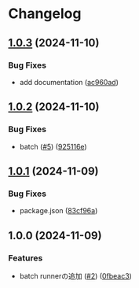 # Changelog

## [1.0.3](https://github.com/sYamaz/catmull-rom-spline/compare/v1.0.2...v1.0.3) (2024-11-10)


### Bug Fixes

* add documentation ([ac960ad](https://github.com/sYamaz/catmull-rom-spline/commit/ac960ad5ed5d10c5041bbe9cbd85902bb9feedc5))

## [1.0.2](https://github.com/sYamaz/catmull-rom-spline/compare/v1.0.1...v1.0.2) (2024-11-10)


### Bug Fixes

* batch ([#5](https://github.com/sYamaz/catmull-rom-spline/issues/5)) ([925116e](https://github.com/sYamaz/catmull-rom-spline/commit/925116ec9d250e7485dc2d41cbc27ab970371a1c))

## [1.0.1](https://github.com/sYamaz/catmull-rom-spline/compare/v1.0.0...v1.0.1) (2024-11-09)


### Bug Fixes

* package.json ([83cf96a](https://github.com/sYamaz/catmull-rom-spline/commit/83cf96a5295e0b7d8e5a20cf6868f4dfb2840cd0))

## 1.0.0 (2024-11-09)


### Features

* batch runnerの追加 ([#2](https://github.com/sYamaz/catmull-rom-spline/issues/2)) ([0fbeac3](https://github.com/sYamaz/catmull-rom-spline/commit/0fbeac3399a2fc62ce68c2bc3ed5de841670d25c))

